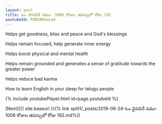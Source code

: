 ```yaml
---
layout: post
title: ఓం పానవినే నమః- 1008 రోజుల తపస్సులో రోజు 193
youtubeId: PUM28RSace4
---
```

 
 
Helps get goodness, bliss and peace and God's blessings
 
Helps remain focused, help generate inner energy 
 
Helps boost physical and mental health 
 
Helps remain grounded and generates a sense of gratitude towards the greater power 
 
Helps reduce bad karma
 
How to learn English in your sleep for telugu people
 
 
 
 


{% include youtubePlayer.html id=page.youtubeId %}
 
[Next]({{ site.baseurl }}{% link split1/_posts/2018-06-24-ఓం వైనవినే నమః- 1008 రోజుల తపస్సులో రోజు 192.md%})
 
